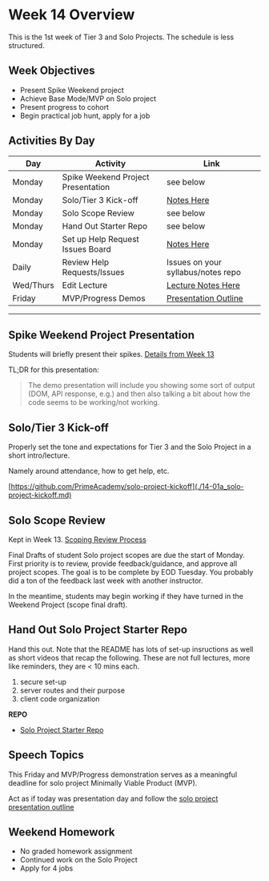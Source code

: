 # Week 14 Overview

This is the 1st week of Tier 3 and Solo Projects. The schedule is less structured.

## Week Objectives

- Present Spike Weekend project
- Achieve Base Mode/MVP on Solo project
- Present progress to cohort
- Begin practical job hunt, apply for a job


## Activities By Day

Day | Activity | Link
---  | --- | ---
Monday | Spike Weekend Project Presentation | see below
Monday | Solo/Tier 3 Kick-off | [Notes Here](./14-01a_solo-project-kickoff.md)
Monday | Solo Scope Review | see below
Monday | Hand Out Starter Repo | see below
Monday | Set up Help Request Issues Board | [Notes Here](./14-01b_github_issues_help_requests.md)
Daily | Review Help Requests/Issues | Issues on your syllabus/notes repo
Wed/Thurs | Edit Lecture | [Lecture Notes Here](14-03_redux-edit.md)
Friday | MVP/Progress Demos | [Presentation Outline](../supporting-documentation/solo-project-presentation-outline.md)

---

## Spike Weekend Project Presentation

Students will briefly present their spikes. [Details from Week 13](../week-13-auth-scoping/13-03_solo-spike-intro.md)

TL;DR for this presentation:

> The demo presentation will include you showing some sort of output (DOM, API response, e.g.) and then also talking a bit about how the code seems to be working/not working.


## Solo/Tier 3 Kick-off

Properly set the tone and expectations for Tier 3 and the Solo Project in a short intro/lecture.

Namely around attendance, how to get help, etc.

[https://github.com/PrimeAcademy/solo-project-kickoff](./14-01a_solo-project-kickoff.md)


## Solo Scope Review

Kept in Week 13. [Scoping Review Process](../week-13-auth-scoping/13-04_solo-scope-review-process.md)

Final Drafts of student Solo project scopes are due the start of Monday. First priority is to review, provide feedback/guidance, and approve all project scopes. The goal is to be complete by EOD Tuesday. You probably did a ton of the feedback last week with another instructor.

In the meantime, students may begin working if they have turned in the Weekend Project (scope final draft).


## Hand Out Solo Project Starter Repo

Hand this out. Note that the README has lots of set-up insructions as well as short videos that recap the following. These are not full lectures, more like reminders, they are < 10 mins each.

1. secure set-up
2. server routes and their purpose
3. client code organization

**REPO**

- [Solo Project Starter Repo](https://github.com/PrimeAcademy/prime-solo-project-2021)
  

## Speech Topics

This Friday and MVP/Progress demonstration serves as a meaningful deadline for solo project Minimally Viable Product (MVP).

Act as if today was presentation day and follow the [solo project presentation outline](/curriculum-content/supporting-documentation/solo-project-presentation-outline.md)


## Weekend Homework

- No graded homework assignment
- Continued work on the Solo Project
- Apply for 4 jobs
